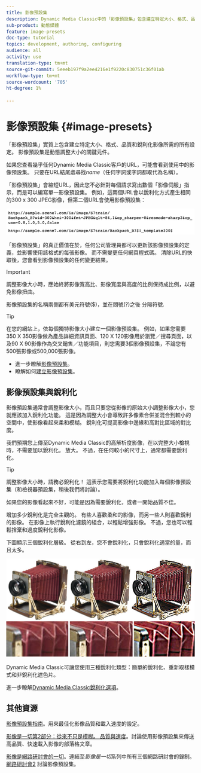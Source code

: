 ```yaml
---
title: 影像預設集
description: Dynamic Media Classic中的「影像預設集」包含建立特定大小、格式、品質和銳利化影像所需的所有設定。 影像預設集是動態調整大小的關鍵元件。 當您在Dynamic Media Classic中檢視URL時，您可以輕鬆查看是否使用影像預設集。 瞭解影像預設集、其用途以及如何建立預設集。
sub-product: 動態媒體
feature: image-presets
doc-type: tutorial
topics: development, authoring, configuring
audience: all
activity: use
translation-type: tm+mt
source-git-commit: 5eeeb197f9a2ee4216e1f9220c830751c36f01ab
workflow-type: tm+mt
source-wordcount: '705'
ht-degree: 1%

---
```



# 影像預設集 {#image-presets}

「影像預設集」實質上包含建立特定大小、格式、品質和銳利化影像所需的所有設定。 影像預設集是動態調整大小的關鍵元件。

如果您查看幾乎任何Dynamic Media Classic客戶的URL，可能會看到使用中的影像預設集。 只要在URL結尾處尋找$name$（任何字詞或字詞都取代為名稱）。

「影像預設集」會縮短URL，因此您不必針對每個請求寫出數個「影像伺服」指示，而是可以編寫單一影像預設集。 例如，這兩個URL會以銳利化方式產生相同的300 x 300 JPEG影像，但第二個URL會使用影像預設集：

![影像](assets/image-presets/image-preset-2.png)

「影像預設集」的真正價值在於，任何公司管理員都可以更新該影像預設集的定義，並影響使用該格式的每張影像。 而不需變更任何網頁程式碼。 清除URL的快取後，您會看到影像預設集的任何變更結果。

>[!IMPORTANT]
>
>調整影像大小時，應始終將影像寬高比、影像寬度與高度的比例保持成比例，以避免影像扭曲。

影像預設集的名稱兩側都有美元符號($)，並在問號(?)之後 分隔符號.

>[!TIP]
>
>在您的網站上，依每個獨特影像大小建立一個影像預設集。 例如，如果您需要350 X 350影像做為產品詳細資訊頁面、120 X 120影像用於瀏覽／搜尋頁面，以及90 X 90影像作為交叉銷售／功能項目，則您需要3個影像預設集，不論您有500張影像或500,000張影像。

- 進一步瞭解[影像預設集](https://docs.adobe.com/content/help/en/dynamic-media-classic/using/image-sizing/setting-image-presets.html)。
- 瞭解如何[建立影像預設集](https://docs.adobe.com/content/help/en/dynamic-media-classic/using/image-sizing/setting-image-presets.html#creating-an-image-preset)。

## 影像預設集與銳利化

影像預設集通常會調整影像大小，而且只要您從影像的原始大小調整影像大小，您就應該加入銳利化功能。 這是因為調整大小會導致許多像素合併並混合到較小的空間中，使影像看起來柔和模糊。 銳利化可提高影像中邊緣和高對比區域的對比度。

我們預期您上傳至Dynamic Media Classic的高解析度影像，在以完整大小檢視時，不需要加以銳利化。 放大。 不過，在任何較小的尺寸上，通常都需要銳利化。

>[!TIP]
>
>調整影像大小時，請務必銳利化！ 這表示您需要將銳利化功能加入每個影像預設集（和檢視器預設集，稍後我們將討論）。
>
>如果您的影像看起來不好，可能是因為需要銳利化，或者一開始品質不佳。

增加多少銳利化是完全主觀的。 有些人喜歡柔和的影像，而另一些人則喜歡銳利的影像。 在影像上執行銳利化濾鏡的組合，以輕鬆增強影像。 不過，您也可以輕鬆捨棄和過度銳利化影像。

下圖顯示三個銳利化層級。 從右到左，您不會銳利化，只會銳利化適當的量，而且太多。

![影像](assets/image-presets/image-presets-1.jpg)

Dynamic Media Classic可讓您使用三種銳利化類型：簡單的銳利化、重新取樣模式和非銳利化遮色片。

進一步瞭解[Dynamic Media Classic銳利化選項](https://docs.adobe.com/content/help/en/dynamic-media-classic/using/master-files/sharpening-image.html#sharpening_an_image)。

## 其他資源

[影像預設集指南](https://www.adobe.com/content/dam/www/us/en/experience-manager/pdfs/dynamic-media-image-preset-guide.pdf)。用來最佳化影像品質和載入速度的設定。

[影像是一切第2部分：從來不只是模糊。 品質與速度](https://theblog.adobe.com/image-is-everything-part-2-its-never-just-a-blur-quality-versus-speed/)。討論使用影像預設集來傳送高品質、快速載入影像的部落格文章。

[影像是網路研討會的一切](https://dynamicmediaseries2019.enterprise.adobeevents.com/)。連結至&#x200B;_影像是一切_&#x200B;系列中所有三個網路研討會的錄制。 [網路研討會2](https://seminars.adobeconnect.com/p6lqaotpjnd3) 討論影像預設集。
